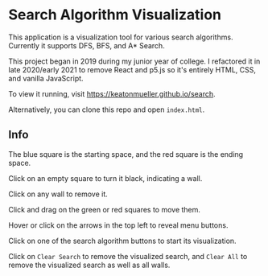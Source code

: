 # Search Algorithm Visualization

This application is a visualization tool for various search algorithms. Currently it supports DFS, BFS, and A\* Search.

This project began in 2019 during my junior year of college. I refactored it in late 2020/early 2021 to remove React and p5.js so it's entirely HTML, CSS, and vanilla JavaScript.

To view it running, visit https://keatonmueller.github.io/search.

Alternatively, you can clone this repo and open `index.html`.

## Info

The blue square is the starting space, and the red square is the ending space.

Click on an empty square to turn it black, indicating a wall.

Click on any wall to remove it.

Click and drag on the green or red squares to move them.

Hover or click on the arrows in the top left to reveal menu buttons.

Click on one of the search algorithm buttons to start its visualization.

Click on `Clear Search` to remove the visualized search, and `Clear All` to remove the visualized search as well as all walls.
